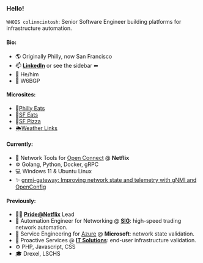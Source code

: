 ### Hello!

`WHOIS colinmcintosh`: Senior Software Engineer building platforms for infrastructure automation.

#### Bio:
 - 🌎 Originally Philly, now San Francisco
 - 📫 **[LinkedIn](https://www.linkedin.com/in/colinamcintosh/)** or see the sidebar ⬅
 - 💬 He/him
 - 📶 W6BGP

#### Microsites:
 - 🥨[Philly Eats](https://philly-eats.colinmcintosh.com/)
 - 🥑[SF Eats](https://sf-eats.colinmcintosh.com/)
 - 🍕[SF Pizza](https://sf-pizza.cm.lol/)
 - 🌦️[Weather Links](https://wx.cm.lol/)

#### Currently:
 - 💼 Network Tools for [Open Connect](https://openconnect.netflix.com/) @ **Netflix**
 - ⚙ Golang, Python, Docker, gRPC
 - 💻 Windows 11 & Ubuntu Linux
 - ✨ [gnmi-gateway: Improving network state and telemetry with gNMI and OpenConfig](https://github.com/openconfig/gnmi-gateway)

#### Previously:
 - 🏳‍🌈 **[Pride@Netflix](https://jobs.netflix.com/inclusion)** Lead
 - 💼 Automation Engineer for Networking @ **[SIG](https://sig.com/)**: high-speed trading network automation.
 - 💼 Service Engineering for [Azure](https://azure.microsoft.com/) @ **Microsoft**: network state validation.
 - 💼 Proactive Services @ **[IT Solutions](https://www.itsolutions-inc.com/)**: end-user infrastructure validation.
 - ⚙ PHP, Javascript, CSS
 - 🎓 Drexel, LSCHS
